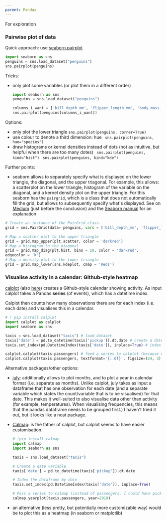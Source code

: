 ```yaml
---
parent: Pandas 
---
```


For exploration

### Pairwise plot of data
Quick approach: use [seaborn.pairplot](https://seaborn.pydata.org/generated/seaborn.pairplot.html)
```python
import seaborn as sns
penguins = sns.load_dataset("penguins")
sns.pairplot(penguins)
```


Tricks:
- only plot some variables (or plot them in a different order)
	``` python 
	import seaborn as sns
	penguins = sns.load_dataset("penguins")
	
	columns_i_want = ['bill_depth_mm', 'flipper_length_mm', 'body_mass_g']
	sns.pairplot(penguins[columns_i_want])
	```

Options:
- only plot the lower triangle
`` sns.pairplot(penguins, corner=True) ``
- use colour to denote a third dimension: hue
`` sns.pairplot(penguins, hue="species")``
- draw histograms or kernel densities instead of dots (not as intuitive, but helpful when there are too many dotes)
	`` sns.pairplot(penguins, kind="hist")``
	`` sns.pairplot(penguins, kind="kde")``


Further points:
- seaborn allows to separately specify what is displayed on the lower triangle, the diagonal, and the upper triagonal. 
For example, this allows: a scatterplot on the lower triangle, histogram of the variable on the diagonal, and a kernel density plot on the upper triangle. For this seaborn has the ``pairgrid``, which is a class that does not automatically fill the grid, but allows to subsequently specify what's displayed. See on [Medium](https://towardsdatascience.com/visualizing-data-with-pair-plots-in-python-f228cf529166) (just before the conclusion) and the [Seaborn manual](https://seaborn.pydata.org/generated/seaborn.pairplot.html) for an explanation
```python
# Create an instance of the PairGrid class.  
grid = sns.PairGrid(data= penguins, vars = ['bill_depth_mm', 'flipper_length_mm', 'body_mass_g'], size = 3)

# Map a scatter plot to the upper triangle  
grid = grid.map_upper(plt.scatter, color = 'darkred')
# Map a histogram to the diagonal  
grid = grid.map_diag(plt.hist, bins = 10, color = 'darkred',  
edgecolor = 'k')
# Map a density plot to the lower triangle  
grid = grid.map_lower(sns.kdeplot, cmap = 'Reds')
```


### Visualise activity in a calendar:  Github-style heatmap

[calplot](https://calplot.readthedocs.io/en/latest/) (also [here](https://github.com/tomkwok/calplot)) creates a Github-style calendar showing activity. As input calplot takes a Pandas **series** (of events), which has a datetime index. 

Calplot then counts how many observations there are for each index (i.e. each date) and visualises this in a calendar.

```python
# ! pip install calplot
import calplot as calplot
import seaborn as sns

taxis = sns.load_dataset("taxis") # load dataset
taxis['date'] = pd.to_datetime(taxis['pickup']).dt.date # create a date variable
taxis.set_index(pd.DatetimeIndex(taxis['date']), inplace=True) # index the dataframe by date

calplot.calplot(taxis.passengers) # feed a series to calplot (because calplot takes a series, I am feeding it a specific variable instead of the dataframe. I could have picked any variable here)
calplot.calplot(taxis.passengers, textformat='{:.0f}', figsize=(24, 3), vmin=200 ) # alternative visualisation with some options
```

Alternative packages/other options:
- [july](https://github.com/e-hulten/july): additionally allows to plot months, and to plot a year in calendar format (i.e. separate as months). 
Unlike calplot, july takes as input a dataframe that has one observation for each date (and a separate variable which states the count/variable that is to be visualised) for that date. This makes it well-suited to also visualise data other than activity (for example, temperatures). When visualising frequencies, this means that the pandas dataframe needs to be grouped first.)
I haven't tried it out, but it looks like a neat package.
- [Calmap](https://github.com/MarvinT/calmap/): is the father of calplot, but calplot seems to have easier customisation.
	```python
	# !pip install calmap
	import calmap
	import seaborn as sns

	taxis = sns.load_dataset("taxis") 

	# Create a date variable
	taxis['date'] = pd.to_datetime(taxis['pickup']).dt.date

	# Index the dataframe by date
	taxis.set_index(pd.DatetimeIndex(taxis['date']), inplace=True)

	# Pass a series to calmap (instead of passengers, I could have picked any variable)
	calmap.yearplot(taxis.passengers, year=2019)
	```

- an alternative (less pretty, but potentially more customizable way) would be to plot this as a heatmap (in seaborn or matplotlib)
